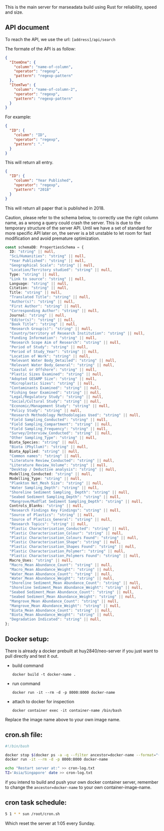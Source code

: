 This is the main server for marseadata build using Rust for reliability, speed and size.

## API document

To reach the API, we use the url:
`[address]/api/search`

The formate of the API is as follow:

```json
{
  "ItemOne": {
    "column": "name-of-column",
    "operator": "regexp",
    "pattern": "regexp-pattern"
  },
  "ItemTwo": {
    "column": "name-of-column-2",
    "operator": "regexp",
    "pattern": "regexp-pattern"
  }
}
```

For example:

```json
{
  "ID": {
    "column": "ID",
    "operator": "regexp",
    "pattern": "."
  }
}
```
This will return all entry.

```json
{
  "ID": {
    "column": "Year Published",
    "operator": "regexp",
    "pattern": "2018"
  }
}
```
This will return all paper that is published in 2018.

Caution, please refer to the schema below, to correctly use the right column name, as a wrong a query could crash the server. This is due to the temporary structure of the server API. Until we have a set of standard for more specific API later on, the server is a bit unstable to let room for fast modification and avoid premature optimization.

```typescript
const schemaDB: PropertiesSchema = {
  ID: "string" || null,
  "Sci/Humanities": "string" || null,
  "Year Published": "string" || null,
  "Geographical Scale": "string" || null,
  "Location/Territory studied": "string" || null,
  Type: "string" || null,
  "Link to source": "string" || null,
  Language: "string" || null,
  Citation: "string" || null,
  Title: "string" || null,
  "Translated Title": "string" || null,
  "Author(s)": "string" || null,
  "First Author": "string" || null,
  "Corresponding Author": "string" || null,
  Journal: "string" || null,
  "Editor(s)": "string" || null,
  "Book Title": "string" || null,
  "Research Group(s)": "string" || null,
  "Country/territory of Research Institution": "string" || null,
  "Funding Information": "string" || null,
  "Research Scope Aim of Research": "string" || null,
  "Period of Study": "string" || null,
  "Period of Study_Year": "string" || null,
  "Location of Work": "string" || null,
  "Relevant Water Body_Detailed": "string" || null,
  "Relevant Water Body_General": "string" || null,
  "Coastal or Offshore": "string" || null,
  "Plastic Sizes Examined": "string" || null,
  "Adopted GESAMP Size": "string" || null,
  "Microplastic Sizes": "string" || null,
  "Contaminants Examined": "string" || null,
  "Fishing Gear Examined": "string" || null,
  "Legal/Regulatory Study": "string" || null,
  "Social/Cultural Study": "string" || null,
  "Economic/Management Study": "string" || null,
  "Policy Study": "string" || null,
  "Research Methodology Methodologies Used": "string" || null,
  "Field Sampling_Conducted": "string" || null,
  "Field Sampling_Compartment": "string" || null,
  "Field Sampling_Frequency": "string" || null,
  "Survey/Interview_Conducted": "string" || null,
  "Other Sampling_Type": "string" || null,
  Biota_Species: "string" || null,
  "Biota (Phyllum)": "string" || null,
  Biota_Applied: "string" || null,
  "Common names": "string" || null,
  "Literature Review_Conducted": "string" || null,
  "Literature Review_Volume": "string" || null,
  "Desktop / Deductive analysis": "string" || null,
  Modelling_Conducted: "string" || null,
  Modelling_Type: "string" || null,
  "Plankton Net_Mesh Size": "string" || null,
  "Water Sampling_Depth": "string" || null,
  "Shoreline Sediment Sampling_ Depth": "string" || null,
  "Seabed Sediment Sampling_Depth": "string" || null,
  "Mangrove/Mudflat Sediment Sampling_Depth": "string" || null,
  Controls_Blanks: "string" || null,
  "Research Findings Key Findings": "string" || null,
  "Source of Plastics": "string" || null,
  "Source of Plastics_General": "string" || null,
  "Research Topics": "string" || null,
  "Plastic Characterisation_Conducted": "string" || null,
  "Plastic Characterisation_Colour": "string" || null,
  "Plastic Characterisation_Colours Found": "string" || null,
  "Plastic Characterisation_Shape": "string" || null,
  "Plastic Characterisation_Shapes Found": "string" || null,
  "Plastic Characterisation_Polymer": "string" || null,
  "Plastic Characterisation_Polymers Found": "string" || null,
  Macro_Uses: "string" || null,
  "Macro_Mean Abundance_Count": "string" || null,
  "Macro_Mean Abundance_Weight": "string" || null,
  "Water_Mean Abundance_Count": "string" || null,
  "Water_Mean Abundance_Weight": "string" || null,
  "Shoreline Sediment_Mean Abundance_Count": "string" || null,
  "Shoreline Sediment_Mean Abundance_Weight": "string" || null,
  "Seabed Sediment_Mean Abundance_Count": "string" || null,
  "Seabed Sediment_Mean Abundance_Weight": "string" || null,
  "Mangrove_Mean Abundance_Count": "string" || null,
  "Mangrove_Mean Abundance_Weight": "string" || null,
  "Biota_Mean Abundance_Count": "string" || null,
  "Biota_Mean Abundance_Weight": "string" || null,
  "Degradation Indicated": "string" || null,
};
```

## Docker setup:

There is already a docker prebuilt at huy2840/neo-server if you just want to pull directly and test it out.

- build command 
  ```shell
  docker build -t docker-name .
  ```
- run command
  ```shell
  docker run -it --rm -d -p 8000:8000 docker-name
  ```
- attach to docker for inspection 
  ```shell
  docker container exec -it container-name /bin/bash
  ```

Replace the image name above to your own image name.

## cron.sh file:

```bash
#!/bin/bash

docker stop $(docker ps -a -q --filter ancestor=docker-name --format="{{.ID}}")
docker run -it --rm -d -p 8000:8000 docker-name

echo "Restart server at:" >> cron-log.txt
TZ='Asia/Singapore' date >> cron-log.txt
```

if you intend to build and push your own docker container server, remember to change the `ancestor=docker-name` to your own container-image-name.

## cron task schedule:
```bash
5 1 * * sun /root/cron.sh
```
Which reset the server at 1:05 every Sunday.

